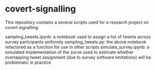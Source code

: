 # covert-signalling

This repository contains a several scripts used for a research project on covert signalling.

sampling_tweets.ipynb: a notebook used to assign a list of tweets across survey participants uniformly
sampling_tweets.py: the above notebook refactored as a function for use in other scripts
simulate_survey.ipynb: a simulated implementation of the surve used to estimate whether overlapping tweet assignment (due to survey software limitations) will be problematic in practice
